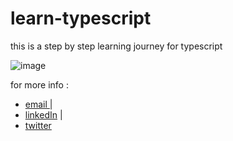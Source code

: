 # learn-typescript
this is a step by step learning journey for typescript

![image](https://user-images.githubusercontent.com/96414111/173998351-2732aaef-90ab-4deb-8045-5785c85fb218.png)

for more info :

  * <a href="mailto:shimwamanahenritresor@gmail.com">email </a> |
  * <a href="https://www.linkedin.com/in/henri-tresor-21b292259/">linkedIn</a> |
  * <a href="https://twitter.com/Henri_Tresor_">twitter</a> 
